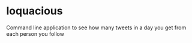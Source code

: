 # loquacious
Command line application to see how many tweets in a day you get from each person you follow
